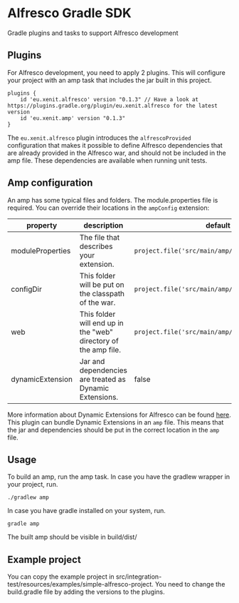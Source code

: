 # Alfresco Gradle SDK

Gradle plugins and tasks to support Alfresco development


## Plugins

For Alfresco development, you need to apply 2 plugins. This will
configure your project with an amp task that includes the jar built
in this project.

```
plugins {
    id 'eu.xenit.alfresco' version "0.1.3" // Have a look at https://plugins.gradle.org/plugin/eu.xenit.alfresco for the latest version
    id 'eu.xenit.amp' version "0.1.3"
}
```

The ```eu.xenit.alfresco``` plugin introduces the ```alfrescoProvided```
configuration that makes it possible to define Alfresco dependencies
that are already provided in the Alfresco war, and should not be
included in the amp file. These dependencies are available when running
unit tests.

## Amp configuration

An amp has some typical files and folders. The module.properties file is required.
You can override their locations in the ```ampConfig``` extension:

| property         | description                                                  | default                                              | required |
| ---------------- | ------------------------------------------------------------ | ---------------------------------------------------- | -------- |
| moduleProperties | The file that describes your extension.                      | ```project.file('src/main/amp/module.properties')``` | false    |
| configDir        | This folder will be put on the classpath of the war.         | ```project.file('src/main/amp/config')```            | false    |
| web              | This folder will end up in the "web" directory of the amp file. | ```project.file('src/main/amp/web')```               | false    |
| dynamicExtension | Jar and dependencies are treated as Dynamic Extensions.      | false                                                | false    |

More information about Dynamic Extensions for Alfresco can be found
[here](https://github.com/xenit-eu/dynamic-extensions-for-alfresco).
This plugin can bundle Dynamic Extensions in an ```amp``` file. This means
that the jar and dependencies should be put in the correct location in
the ```amp``` file.

## Usage

To build an amp, run the amp task. In case you have the gradlew wrapper in your project, run.

```
./gradlew amp
```

In case you have gradle installed on your system, run.

```
gradle amp
```
The built amp should be visible in build/dist/

## Example project

You can copy the example project in src/integration-test/resources/examples/simple-alfresco-project.
You need to change the build.gradle file by adding the versions to the plugins.
